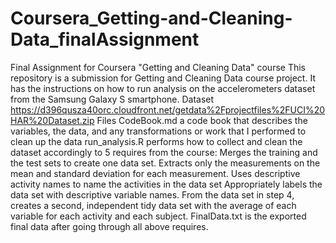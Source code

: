 # Coursera_Getting-and-Cleaning-Data_finalAssignment
Final Assignment for Coursera "Getting and Cleaning Data" course
This repository is a submission for Getting and Cleaning Data course project. It has the instructions on how to run analysis on the accelerometers dataset from the Samsung Galaxy S smartphone.
Dataset
  https://d396qusza40orc.cloudfront.net/getdata%2Fprojectfiles%2FUCI%20HAR%20Dataset.zip
Files
    CodeBook.md a code book that describes the variables, the data, and any transformations or work that I performed to clean up the data
    run_analysis.R performs how to collect and clean the dataset accordingly to 5 requires from the course:
      Merges the training and the test sets to create one data set.
      Extracts only the measurements on the mean and standard deviation for each measurement.
      Uses descriptive activity names to name the activities in the data set
      Appropriately labels the data set with descriptive variable names.
      From the data set in step 4, creates a second, independent tidy data set with the average of each variable for each activity and each subject.
    FinalData.txt is the exported final data after going through all above requires.

